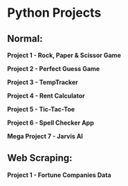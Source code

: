 # Python Projects

## Normal:

**Project 1 - Rock, Paper & Scissor Game**

**Project 2 - Perfect Guess Game**

**Project 3 - TempTracker**

**Project 4 - Rent Calculator**

**Project 5 - Tic-Tac-Toe**

**Project 6 - Spell Checker App**

**Mega Project 7 - Jarvis AI**

## Web Scraping:

**Project 1 - Fortune Companies Data**
